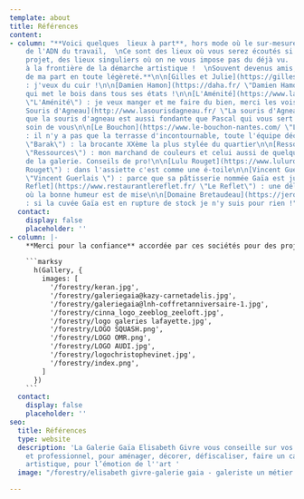 ```yaml
---
template: about
title: Références
content:
- column: "**Voici quelques  lieux à part**, hors mode où le sur-mesure fait partie
    de l'ADN du travail,  \nCe sont des lieux où vous serez écoutés si vous avez un
    projet, des lieux singuliers où on ne vous impose pas du déjà vu.  \nDes artisans
    à la frontière de la démarche artistique !  \nSouvent devenus amis, **arrivez
    de ma part en toute légèreté.**\n\n[Gilles et Julie](https://gillesetjulie.com/)
    : j'veux du cuir !\n\n[Damien Hamon](https://daha.fr/ \"Damien Hamon\") : ébéniste
    qui met le bois dans tous ses états !\n\n[L'Aménité](https://www.lamenite-restaurant-nantes.com/
    \"L'Aménité\") : je veux manger et me faire du bien, merci les voisins\n\n[La
    Souris d'Agneau](http://www.lasourisdagneau.fr/ \"La souris d'Agneau\") : parce
    que la souris d'agneau est aussi fondante que Pascal qui vous sert en prenant
    soin de vous\n\n[Le Bouchon](https://www.le-bouchon-nantes.com/ \"Le Bouchon\")
    : il n'y a pas que la terrasse d'incontournable, toute l'équipe décalée le mérite\n\n[Barak](https://www.instagram.com/baraklemagasin/?hl=fr
    \"Barak\") : la brocante XXème la plus stylée du quartier\n\n[Ressources](https://ressource-peintures.com/
    \"Ressources\") : mon marchand de couleurs et celui aussi de quelques artistes
    de la galerie. Conseils de pro!\n\n[Lulu Rouget](https://www.lulurouget.fr/ \"Lulu
    Rouget\") : dans l'assiette c'est comme une é-toile\n\n[Vincent Guerlais](https://www.vincentguerlais.com/
    \"Vincent Guerlais \") : parce que sa pâtisserie nommée Gaïa est juste un délice\n\n[Le
    Reflet](https://www.restaurantlereflet.fr/ \"Le Reflet\") : une délicieuse cuisine
    où la bonne humeur est de mise\n\n[Domaine Bretaudeau](https://jeromebretaudeau.wordpress.com/le-domaine-de-bellevue/)
    : si la cuvée Gaïa est en rupture de stock je n'y suis pour rien !"
  contact:
    display: false
    placeholder: ''
- column: |-
    **Merci pour la confiance** accordée par ces sociétés pour des projets riches en défis et émotions artistiques.

    ```marksy
      h(Gallery, {
        images: [
          '/forestry/keran.jpg',
          '/forestry/galeriegaia@kazy-carnetadelis.jpg',
          '/forestry/galeriegaia@lnh-coffretanniversaire-1.jpg',
          '/forestry/cinna_logo_zeeblog_zeeloft.jpg',
          '/forestry/logo galeries lafayette.jpg',
          '/forestry/LOGO SQUASH.png',
          '/forestry/LOGO OMR.png',
          '/forestry/LOGO AUDI.jpg',
          '/forestry/logochristophevinet.jpg',
          '/forestry/index.png',
        ]
      })
    ```
  contact:
    display: false
    placeholder: ''
seo:
  title: Références
  type: website
  description: 'La Galerie Gaïa Elisabeth Givre vous conseille sur vos projets personnel
    et professionnel, pour aménager, décorer, défiscaliser, faire un cadeau original
    artistique, pour l’émotion de l''art '
  image: "/forestry/elisabeth givre-galerie gaia - galeriste un métier presse océan.jpg"

---
```

